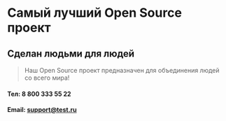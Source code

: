 # Самый лучший Open Source проект

## Сделан людьми для людей

> Наш Open Source проект предназначен для объединения людей со всего мира!

#### Тел: 8 800 333 55 22
#### Email: support@test.ru

